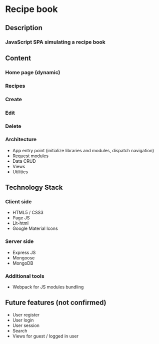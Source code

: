 # Recipe book

## Description

### JavaScript SPA simulating a recipe book

## Content

### Home page (dynamic)
### Recipes
### Create
### Edit
### Delete

### Architecture
- App entry point (initialize libraries and modules, dispatch navigation)
- Request modules
- Data CRUD
- Views
- Utilities

## Technology Stack
### Client side
- HTML5 / CSS3
- Page JS
- Lit-html
- Google Material Icons

### Server side
- Express JS
- Mongoose
- MongoDB

### Additional tools
- Webpack for JS modules bundling

## Future features (not confirmed)
- User register
- User login
- User session
- Search
- Views for guest / logged in user